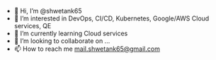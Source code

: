 - 👋 Hi, I’m @shwetank65
- 👀 I’m interested in DevOps, CI/CD, Kubernetes, Google/AWS Cloud services, QE
- 🌱 I’m currently learning Cloud services 
- 💞️ I’m looking to collaborate on ...
- 📫 How to reach me mail.shwetank65@gmail.com

<!---
shwetank65/shwetank65 is a ✨ special ✨ repository because its `README.md` (this file) appears on your GitHub profile.
You can click the Preview link to take a look at your changes.
--->
